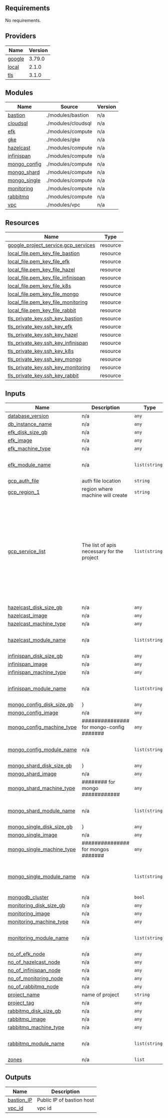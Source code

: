 ## Requirements

No requirements.

## Providers

| Name | Version |
|------|---------|
| <a name="provider_google"></a> [google](#provider\_google) | 3.79.0 |
| <a name="provider_local"></a> [local](#provider\_local) | 2.1.0 |
| <a name="provider_tls"></a> [tls](#provider\_tls) | 3.1.0 |

## Modules

| Name | Source | Version |
|------|--------|---------|
| <a name="module_bastion"></a> [bastion](#module\_bastion) | ./modules/bastion | n/a |
| <a name="module_cloudsql"></a> [cloudsql](#module\_cloudsql) | ./modules/cloudsql | n/a |
| <a name="module_efk"></a> [efk](#module\_efk) | ./modules/compute | n/a |
| <a name="module_gke"></a> [gke](#module\_gke) | ./modules/gke | n/a |
| <a name="module_hazelcast"></a> [hazelcast](#module\_hazelcast) | ./modules/compute | n/a |
| <a name="module_infinispan"></a> [infinispan](#module\_infinispan) | ./modules/compute | n/a |
| <a name="module_mongo_config"></a> [mongo\_config](#module\_mongo\_config) | ./modules/compute | n/a |
| <a name="module_mongo_shard"></a> [mongo\_shard](#module\_mongo\_shard) | ./modules/compute | n/a |
| <a name="module_mongo_single"></a> [mongo\_single](#module\_mongo\_single) | ./modules/compute | n/a |
| <a name="module_monitoring"></a> [monitoring](#module\_monitoring) | ./modules/compute | n/a |
| <a name="module_rabbitmq"></a> [rabbitmq](#module\_rabbitmq) | ./modules/compute | n/a |
| <a name="module_vpc"></a> [vpc](#module\_vpc) | ./modules/vpc | n/a |

## Resources

| Name | Type |
|------|------|
| [google_project_service.gcp_services](https://registry.terraform.io/providers/hashicorp/google/latest/docs/resources/project_service) | resource |
| [local_file.pem_key_file_bastion](https://registry.terraform.io/providers/hashicorp/local/latest/docs/resources/file) | resource |
| [local_file.pem_key_file_efk](https://registry.terraform.io/providers/hashicorp/local/latest/docs/resources/file) | resource |
| [local_file.pem_key_file_hazel](https://registry.terraform.io/providers/hashicorp/local/latest/docs/resources/file) | resource |
| [local_file.pem_key_file_infinispan](https://registry.terraform.io/providers/hashicorp/local/latest/docs/resources/file) | resource |
| [local_file.pem_key_file_k8s](https://registry.terraform.io/providers/hashicorp/local/latest/docs/resources/file) | resource |
| [local_file.pem_key_file_mongo](https://registry.terraform.io/providers/hashicorp/local/latest/docs/resources/file) | resource |
| [local_file.pem_key_file_monitoring](https://registry.terraform.io/providers/hashicorp/local/latest/docs/resources/file) | resource |
| [local_file.pem_key_file_rabbit](https://registry.terraform.io/providers/hashicorp/local/latest/docs/resources/file) | resource |
| [tls_private_key.ssh_key_bastion](https://registry.terraform.io/providers/hashicorp/tls/latest/docs/resources/private_key) | resource |
| [tls_private_key.ssh_key_efk](https://registry.terraform.io/providers/hashicorp/tls/latest/docs/resources/private_key) | resource |
| [tls_private_key.ssh_key_hazel](https://registry.terraform.io/providers/hashicorp/tls/latest/docs/resources/private_key) | resource |
| [tls_private_key.ssh_key_infinispan](https://registry.terraform.io/providers/hashicorp/tls/latest/docs/resources/private_key) | resource |
| [tls_private_key.ssh_key_k8s](https://registry.terraform.io/providers/hashicorp/tls/latest/docs/resources/private_key) | resource |
| [tls_private_key.ssh_key_mongo](https://registry.terraform.io/providers/hashicorp/tls/latest/docs/resources/private_key) | resource |
| [tls_private_key.ssh_key_monitoring](https://registry.terraform.io/providers/hashicorp/tls/latest/docs/resources/private_key) | resource |
| [tls_private_key.ssh_key_rabbit](https://registry.terraform.io/providers/hashicorp/tls/latest/docs/resources/private_key) | resource |

## Inputs

| Name | Description | Type | Default | Required |
|------|-------------|------|---------|:--------:|
| <a name="input_database_version"></a> [database\_version](#input\_database\_version) | n/a | `any` | n/a | yes |
| <a name="input_db_instance_name"></a> [db\_instance\_name](#input\_db\_instance\_name) | n/a | `any` | n/a | yes |
| <a name="input_efk_disk_size_gb"></a> [efk\_disk\_size\_gb](#input\_efk\_disk\_size\_gb) | n/a | `any` | n/a | yes |
| <a name="input_efk_image"></a> [efk\_image](#input\_efk\_image) | n/a | `any` | n/a | yes |
| <a name="input_efk_machine_type"></a> [efk\_machine\_type](#input\_efk\_machine\_type) | n/a | `any` | n/a | yes |
| <a name="input_efk_module_name"></a> [efk\_module\_name](#input\_efk\_module\_name) | n/a | `list(string)` | <pre>[<br>  "efk"<br>]</pre> | no |
| <a name="input_gcp_auth_file"></a> [gcp\_auth\_file](#input\_gcp\_auth\_file) | auth file location | `string` | n/a | yes |
| <a name="input_gcp_region_1"></a> [gcp\_region\_1](#input\_gcp\_region\_1) | region where machine will create | `string` | n/a | yes |
| <a name="input_gcp_service_list"></a> [gcp\_service\_list](#input\_gcp\_service\_list) | The list of apis necessary for the project | `list(string)` | <pre>[<br>  "cloudresourcemanager.googleapis.com",<br>  "serviceusage.googleapis.com",<br>  "compute.googleapis.com",<br>  "sqladmin.googleapis.com",<br>  "networkmanagement.googleapis.com",<br>  "container.googleapis.com",<br>  "logging.googleapis.com",<br>  "monitoring.googleapis.com",<br>  "storage.googleapis.com",<br>  "cloudapis.googleapis.com",<br>  "servicenetworking.googleapis.com",<br>  "iam.googleapis.com"<br>]</pre> | no |
| <a name="input_hazelcast_disk_size_gb"></a> [hazelcast\_disk\_size\_gb](#input\_hazelcast\_disk\_size\_gb) | n/a | `any` | n/a | yes |
| <a name="input_hazelcast_image"></a> [hazelcast\_image](#input\_hazelcast\_image) | n/a | `any` | n/a | yes |
| <a name="input_hazelcast_machine_type"></a> [hazelcast\_machine\_type](#input\_hazelcast\_machine\_type) | n/a | `any` | n/a | yes |
| <a name="input_hazelcast_module_name"></a> [hazelcast\_module\_name](#input\_hazelcast\_module\_name) | n/a | `list(string)` | <pre>[<br>  "hazelcast"<br>]</pre> | no |
| <a name="input_infinispan_disk_size_gb"></a> [infinispan\_disk\_size\_gb](#input\_infinispan\_disk\_size\_gb) | n/a | `any` | n/a | yes |
| <a name="input_infinispan_image"></a> [infinispan\_image](#input\_infinispan\_image) | n/a | `any` | n/a | yes |
| <a name="input_infinispan_machine_type"></a> [infinispan\_machine\_type](#input\_infinispan\_machine\_type) | n/a | `any` | n/a | yes |
| <a name="input_infinispan_module_name"></a> [infinispan\_module\_name](#input\_infinispan\_module\_name) | n/a | `list(string)` | <pre>[<br>  "infinispan"<br>]</pre> | no |
| <a name="input_mongo_config_disk_size_gb"></a> [mongo\_config\_disk\_size\_gb](#input\_mongo\_config\_disk\_size\_gb) | } | `any` | n/a | yes |
| <a name="input_mongo_config_image"></a> [mongo\_config\_image](#input\_mongo\_config\_image) | n/a | `any` | n/a | yes |
| <a name="input_mongo_config_machine_type"></a> [mongo\_config\_machine\_type](#input\_mongo\_config\_machine\_type) | ############### for mongo-config ####### | `any` | n/a | yes |
| <a name="input_mongo_config_module_name"></a> [mongo\_config\_module\_name](#input\_mongo\_config\_module\_name) | n/a | `list(string)` | <pre>[<br>  "mongo-config-1"<br>]</pre> | no |
| <a name="input_mongo_shard_disk_size_gb"></a> [mongo\_shard\_disk\_size\_gb](#input\_mongo\_shard\_disk\_size\_gb) | } | `any` | n/a | yes |
| <a name="input_mongo_shard_image"></a> [mongo\_shard\_image](#input\_mongo\_shard\_image) | n/a | `any` | n/a | yes |
| <a name="input_mongo_shard_machine_type"></a> [mongo\_shard\_machine\_type](#input\_mongo\_shard\_machine\_type) | ######## for mongo ############ | `any` | n/a | yes |
| <a name="input_mongo_shard_module_name"></a> [mongo\_shard\_module\_name](#input\_mongo\_shard\_module\_name) | n/a | `list(string)` | <pre>[<br>  "mongo-shard1-node1"<br>]</pre> | no |
| <a name="input_mongo_single_disk_size_gb"></a> [mongo\_single\_disk\_size\_gb](#input\_mongo\_single\_disk\_size\_gb) | } | `any` | n/a | yes |
| <a name="input_mongo_single_image"></a> [mongo\_single\_image](#input\_mongo\_single\_image) | n/a | `any` | n/a | yes |
| <a name="input_mongo_single_machine_type"></a> [mongo\_single\_machine\_type](#input\_mongo\_single\_machine\_type) | ############### for mongos ####### | `any` | n/a | yes |
| <a name="input_mongo_single_module_name"></a> [mongo\_single\_module\_name](#input\_mongo\_single\_module\_name) | n/a | `list(string)` | <pre>[<br>  "node1",<br>  "node2",<br>  "node3"<br>]</pre> | no |
| <a name="input_mongodb_cluster"></a> [mongodb\_cluster](#input\_mongodb\_cluster) | n/a | `bool` | n/a | yes |
| <a name="input_monitoring_disk_size_gb"></a> [monitoring\_disk\_size\_gb](#input\_monitoring\_disk\_size\_gb) | n/a | `any` | n/a | yes |
| <a name="input_monitoring_image"></a> [monitoring\_image](#input\_monitoring\_image) | n/a | `any` | n/a | yes |
| <a name="input_monitoring_machine_type"></a> [monitoring\_machine\_type](#input\_monitoring\_machine\_type) | n/a | `any` | n/a | yes |
| <a name="input_monitoring_module_name"></a> [monitoring\_module\_name](#input\_monitoring\_module\_name) | n/a | `list(string)` | <pre>[<br>  "monitoring"<br>]</pre> | no |
| <a name="input_no_of_efk_node"></a> [no\_of\_efk\_node](#input\_no\_of\_efk\_node) | n/a | `any` | n/a | yes |
| <a name="input_no_of_hazelcast_node"></a> [no\_of\_hazelcast\_node](#input\_no\_of\_hazelcast\_node) | n/a | `any` | n/a | yes |
| <a name="input_no_of_infinispan_node"></a> [no\_of\_infinispan\_node](#input\_no\_of\_infinispan\_node) | n/a | `any` | n/a | yes |
| <a name="input_no_of_monitoring_node"></a> [no\_of\_monitoring\_node](#input\_no\_of\_monitoring\_node) | n/a | `any` | n/a | yes |
| <a name="input_no_of_rabbitmq_node"></a> [no\_of\_rabbitmq\_node](#input\_no\_of\_rabbitmq\_node) | n/a | `any` | n/a | yes |
| <a name="input_project_name"></a> [project\_name](#input\_project\_name) | name of project | `string` | n/a | yes |
| <a name="input_project_tag"></a> [project\_tag](#input\_project\_tag) | n/a | `any` | n/a | yes |
| <a name="input_rabbitmq_disk_size_gb"></a> [rabbitmq\_disk\_size\_gb](#input\_rabbitmq\_disk\_size\_gb) | n/a | `any` | n/a | yes |
| <a name="input_rabbitmq_image"></a> [rabbitmq\_image](#input\_rabbitmq\_image) | n/a | `any` | n/a | yes |
| <a name="input_rabbitmq_machine_type"></a> [rabbitmq\_machine\_type](#input\_rabbitmq\_machine\_type) | n/a | `any` | n/a | yes |
| <a name="input_rabbitmq_module_name"></a> [rabbitmq\_module\_name](#input\_rabbitmq\_module\_name) | n/a | `list(string)` | <pre>[<br>  "rabbitmq"<br>]</pre> | no |
| <a name="input_zones"></a> [zones](#input\_zones) | n/a | `list` | `[]` | no |

## Outputs

| Name | Description |
|------|-------------|
| <a name="output_bastion_IP"></a> [bastion\_IP](#output\_bastion\_IP) | Public IP of bastion host |
| <a name="output_vpc_id"></a> [vpc\_id](#output\_vpc\_id) | vpc  id |
